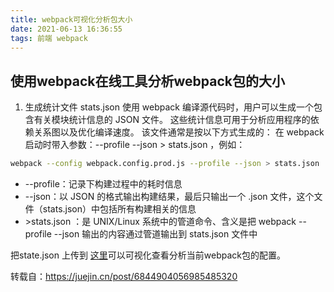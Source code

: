 ```yaml
---
title: webpack可视化分析包大小
date: 2021-06-13 16:36:55
tags: 前端 webpack
---
```

## 使用webpack在线工具分析webpack包的大小
1. 生成统计文件 stats.json
使用 webpack 编译源代码时，用户可以生成一个包含有关模块统计信息的 JSON 文件。 这些统计信息可用于分析应用程序的依赖关系图以及优化编译速度。 该文件通常是按以下方式生成的：
在 webpack 启动时带入参数：--profile --json > stats.json ，例如：
``` bash
webpack --config webpack.config.prod.js --profile --json > stats.json
```
- --profile：记录下构建过程中的耗时信息
- --json：以 JSON 的格式输出构建结果，最后只输出一个 .json 文件，这个文件（stats.json）中包括所有构建相关的信息
- \>stats.json ：是 UNIX/Linux 系统中的管道命令、含义是把 webpack --profile --json 输出的内容通过管道输出到 stats.json 文件中

把state.json 上传到 [这里](http://chrisbateman.github.io/webpack-visualizer/)可以可视化查看分析当前webpack包的配置。

转载自：https://juejin.cn/post/6844904056985485320